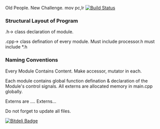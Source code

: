 Old People. New Challenge. mov pc,lr
[![Build Status](https://travis-ci.org/ParthKolekar/iiit-processor-sim.svg?branch=master)](https://travis-ci.org/ParthKolekar/iiit-processor-sim)


### Structural Layout of Program ###
.h-> 
	class declaration of module.

.cpp-> 
	class defination of every module.
	Must include processor.h
	must include *.h

### Naming Conventions ###
Every Module Contains Content.
Make accessor, mutator in each.

Each module contains global function defination & declaration of the Module's control signals.
All externs are allocated memory in main.cpp globally.

Externs are .... Externs...

Do not forget to update all files.


[![Bitdeli Badge](https://d2weczhvl823v0.cloudfront.net/ParthKolekar/iiit-processor-sim/trend.png)](https://bitdeli.com/free "Bitdeli Badge")

